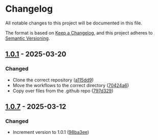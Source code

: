 # Changelog
All notable changes to this project will be documented in this file.

The format is based on [Keep a Changelog](https://keepachangelog.com/en/1.0.0/),
and this project adheres to [Semantic Versioning](https://semver.org/spec/v2.0.0.html).



## [1.0.1](https://github.com/rokucommunity/workflows/compare/fa62c46bf782cc8ce2775898892b3a92f310781e...v1.0.1) - 2025-03-20
### Changed
 - Clone the correct repository ([a115dd9](https://github.com/rokucommunity/workflows/commit/a115dd9))
 - Move the workflows to the correct directory ([70424a6](https://github.com/rokucommunity/workflows/commit/70424a6))
 - Copy over files from the .github repo ([797d329](https://github.com/rokucommunity/workflows/commit/797d329))



## [1.0.7](https://github.com/rokucommunity/.github/compare/v1.0.1...v1.0.7) - 2025-03-12
### Changed
 - Increment version to 1.0.1 ([98ba3ee](https://github.com/rokucommunity/.github/commit/98ba3ee))